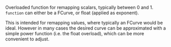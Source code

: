 Overloaded function for remapping scalars, typically between 0 and 1. `function` can either be a FCurve, or float (applied as exponent).

This is intended for remapping values, where typically an FCurve would be ideal. However in many cases the desired curve can be approximated with a simple power function (i.e. the float overload), which can be more convenient to adjust.